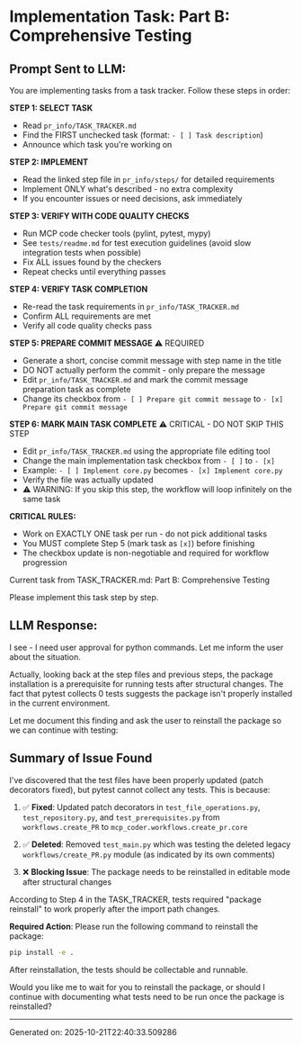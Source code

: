 # Implementation Task: Part B: Comprehensive Testing

## Prompt Sent to LLM:
You are implementing tasks from a task tracker. Follow these steps in order:

**STEP 1: SELECT TASK**
- Read `pr_info/TASK_TRACKER.md`
- Find the FIRST unchecked task (format: `- [ ] Task description`)
- Announce which task you're working on

**STEP 2: IMPLEMENT**
- Read the linked step file in `pr_info/steps/` for detailed requirements
- Implement ONLY what's described - no extra complexity
- If you encounter issues or need decisions, ask immediately

**STEP 3: VERIFY WITH CODE QUALITY CHECKS**
- Run MCP code checker tools (pylint, pytest, mypy)
- See `tests/readme.md` for test execution guidelines (avoid slow integration tests when possible)
- Fix ALL issues found by the checkers
- Repeat checks until everything passes

**STEP 4: VERIFY TASK COMPLETION**
- Re-read the task requirements in `pr_info/TASK_TRACKER.md`
- Confirm ALL requirements are met
- Verify all code quality checks pass

**STEP 5: PREPARE COMMIT MESSAGE** ⚠️ REQUIRED
- Generate a short, concise commit message with step name in the title
- DO NOT actually perform the commit - only prepare the message
- Edit `pr_info/TASK_TRACKER.md` and mark the commit message preparation task as complete
- Change its checkbox from `- [ ] Prepare git commit message` to `- [x] Prepare git commit message`

**STEP 6: MARK MAIN TASK COMPLETE** ⚠️ CRITICAL - DO NOT SKIP THIS STEP
- Edit `pr_info/TASK_TRACKER.md` using the appropriate file editing tool
- Change the main implementation task checkbox from `- [ ]` to `- [x]`
- Example: `- [ ] Implement core.py` becomes `- [x] Implement core.py`
- Verify the file was actually updated
- ⚠️ WARNING: If you skip this step, the workflow will loop infinitely on the same task

**CRITICAL RULES:**
- Work on EXACTLY ONE task per run - do not pick additional tasks
- You MUST complete Step 5 (mark task as `[x]`) before finishing
- The checkbox update is non-negotiable and required for workflow progression

Current task from TASK_TRACKER.md: Part B: Comprehensive Testing

Please implement this task step by step.

## LLM Response:
I see - I need user approval for python commands. Let me inform the user about the situation. 

Actually, looking back at the step files and previous steps, the package installation is a prerequisite for running tests after structural changes. The fact that pytest collects 0 tests suggests the package isn't properly installed in the current environment.

Let me document this finding and ask the user to reinstall the package so we can continue with testing:

## Summary of Issue Found

I've discovered that the test files have been properly updated (patch decorators fixed), but pytest cannot collect any tests. This is because:

1. ✅ **Fixed**: Updated patch decorators in `test_file_operations.py`, `test_repository.py`, and `test_prerequisites.py` from `workflows.create_PR` to `mcp_coder.workflows.create_pr.core`

2. ✅ **Deleted**: Removed `test_main.py` which was testing the deleted legacy `workflows/create_PR.py` module (as indicated by its own comments)

3. ❌ **Blocking Issue**: The package needs to be reinstalled in editable mode after structural changes

According to Step 4 in the TASK_TRACKER, tests required "package reinstall" to work properly after the import path changes.

**Required Action**: Please run the following command to reinstall the package:
```bash
pip install -e .
```

After reinstallation, the tests should be collectable and runnable.

Would you like me to wait for you to reinstall the package, or should I continue with documenting what tests need to be run once the package is reinstalled?

---
Generated on: 2025-10-21T22:40:33.509286